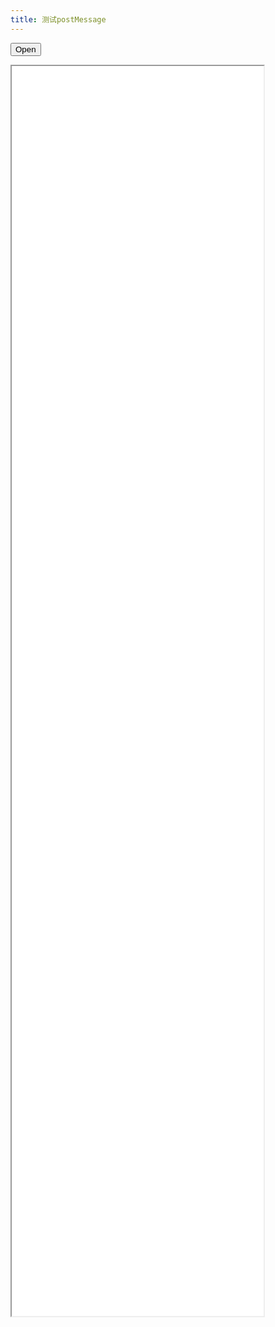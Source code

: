 ```yaml
---
title: 测试postMessage
---
```


<button id="open-frame">Open</button>
<div>
<iframe id="iframe1" style="width: 80%; height: 50vh;" src="/html/post-message-iframe.html"></iframe>
</div>

<script>
{
    let started = false;
    let frameBtn = document.querySelector('#open-frame');
    frameBtn.addEventListener('click', function (e) {
        let frame = document.querySelector('#iframe1');
        let target = frame.contentWindow;

        if (started) {
            console.log('repeat start click');
            target.postMessage('repeat click button', '*');
            return;
        }
        started = true;


        target.postMessage('start post message at ' + Date(), '*');

        setInterval(function () {
            let msg = {msg: '<helo>', date: Date()};
            target.postMessage(msg, '*');
        }, 5000);
    });
}
</script>